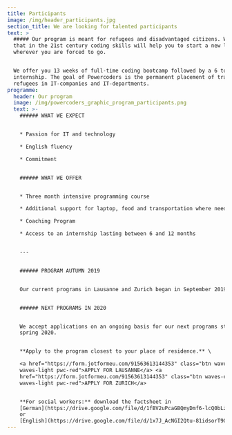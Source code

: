 ```yaml
---
title: Participants
image: /img/header_participants.jpg
section_title: We are looking for talented participants
text: >
  ##### Our program is meant for refugees and disadvantaged citizens. We believe
  that in the 21st century coding skills will help you to start a new life
  wherever you are forced to go.


  We offer you 13 weeks of full-time coding bootcamp followed by a 6 to 12-month
  internship. The goal of Powercoders is the permanent placement of trained
  refugees in IT-companies and IT-departments.
programme:
  header: Our program
  image: /img/powercoders_graphic_program_participants.png
  text: >-
    ###### WHAT WE EXPECT


    * Passion for IT and technology

    * English fluency

    * Commitment


    ###### WHAT WE OFFER


    * Three month intensive programming course

    * Additional support for laptop, food and transportation where needed

    * Coaching Program

    * Access to an internship lasting between 6 and 12 months 


    ---


    ###### PROGRAM AUTUMN 2019


    Our current programs in Lausanne and Zurich began in September 2019. 


    ###### NEXT PROGRAMS IN 2020


    We accept applications on an ongoing basis for our next programs starting in
    spring 2020.


    **Apply to the program closest to your place of residence.** \

    <a href="https://form.jotformeu.com/91563613144353" class="btn waves-effect
    waves-light pwc-red">APPLY FOR LAUSANNE</a> <a
    href="https://form.jotformeu.com/91563613144353" class="btn waves-effect
    waves-light pwc-red">APPLY FOR ZURICH</a>  


    **For social workers:** download the factsheet in
    [German](https://drive.google.com/file/d/1fBV2uPcaGBQmyDmf6-lcQ0bLzjvjHQXf/view)
    or
    [English](https://drive.google.com/file/d/1x7J_AcNGI2Qtu-81idsorT9GW-dyY1j0/view)
---
```


